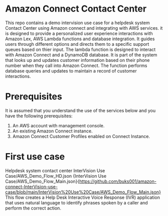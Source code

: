 # Amazon Connect Contact Center
This repo contains a demo intervision use case for a helpdesk system Contact Center using Amazon connect and integrating with AWS services. it is designed to provide a personalized user experience interactions with Amazon Lex, AWS Lambda functions and database integration.
It guides users through different options and directs them to a specific support queues based on thier input. The lambda function is designed to interact with Amazon Connect and a DynamoDB database. It is part of the system that looks up and updates customer information based on their phone number when they call into Amazon Connect. The function performs database queries and updates to maintain a record of customer interactions.
 

# Prerequisites
It is assumed that you understand the use of the services below and you have the following prerequisites:

1. An AWS account with management console.
2. An existing Amazon Connect instance.
3. Amazon Connect Customer Profiles enabled on Connect Instance.

# First use case 
Helpdesk system contact center 
InterVision Use Case/AWS_Demo_Flow_HD.json 
{InterVision Use Case/AWS_Demo_Flow_Main.json}{https://github.com/buks001/amazon-connect-InterVision-use-case/blob/main/InterVision%20Use%20Case/AWS_Demo_Flow_Main.json}
This flow creates a Help Desk Interactive Voice Response (IVR) application that uses natural language to identify phrases spoken by a caller and perform the correct action.

